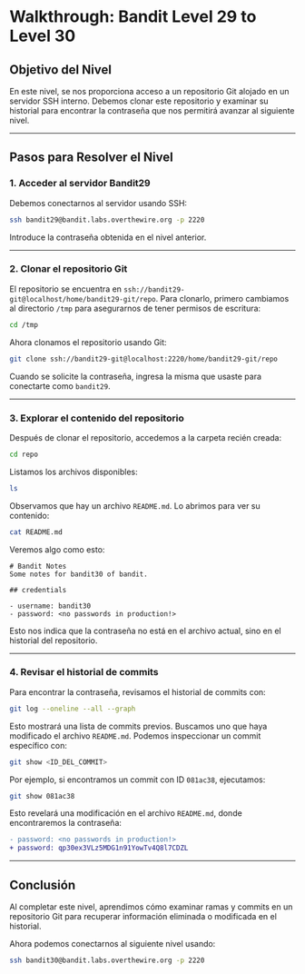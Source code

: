 # Walkthrough: Bandit Level 29 to Level 30

## Objetivo del Nivel

En este nivel, se nos proporciona acceso a un repositorio Git alojado en un servidor SSH interno. Debemos clonar este repositorio y examinar su historial para encontrar la contraseña que nos permitirá avanzar al siguiente nivel.

---

## Pasos para Resolver el Nivel

### 1. Acceder al servidor Bandit29

Debemos conectarnos al servidor usando SSH:

```bash
ssh bandit29@bandit.labs.overthewire.org -p 2220
```

Introduce la contraseña obtenida en el nivel anterior.

---

### 2. Clonar el repositorio Git

El repositorio se encuentra en `ssh://bandit29-git@localhost/home/bandit29-git/repo`. Para clonarlo, primero cambiamos al directorio `/tmp` para asegurarnos de tener permisos de escritura:

```bash
cd /tmp
```

Ahora clonamos el repositorio usando Git:

```bash
git clone ssh://bandit29-git@localhost:2220/home/bandit29-git/repo
```

Cuando se solicite la contraseña, ingresa la misma que usaste para conectarte como `bandit29`.

---

### 3. Explorar el contenido del repositorio

Después de clonar el repositorio, accedemos a la carpeta recién creada:

```bash
cd repo
```

Listamos los archivos disponibles:

```bash
ls
```

Observamos que hay un archivo `README.md`. Lo abrimos para ver su contenido:

```bash
cat README.md
```

Veremos algo como esto:

```plaintext
# Bandit Notes
Some notes for bandit30 of bandit.

## credentials

- username: bandit30
- password: <no passwords in production!>
```

Esto nos indica que la contraseña no está en el archivo actual, sino en el historial del repositorio.

---

### 4. Revisar el historial de commits

Para encontrar la contraseña, revisamos el historial de commits con:

```bash
git log --oneline --all --graph
```

Esto mostrará una lista de commits previos. Buscamos uno que haya modificado el archivo `README.md`. Podemos inspeccionar un commit específico con:

```bash
git show <ID_DEL_COMMIT>
```

Por ejemplo, si encontramos un commit con ID `081ac38`, ejecutamos:

```bash
git show 081ac38
```

Esto revelará una modificación en el archivo `README.md`, donde encontraremos la contraseña:

```diff
- password: <no passwords in production!>
+ password: qp30ex3VLz5MDG1n91YowTv4Q8l7CDZL
```

---

## Conclusión

Al completar este nivel, aprendimos cómo examinar ramas y commits en un repositorio Git para recuperar información eliminada o modificada en el historial.

Ahora podemos conectarnos al siguiente nivel usando:

```bash
ssh bandit30@bandit.labs.overthewire.org -p 2220
```